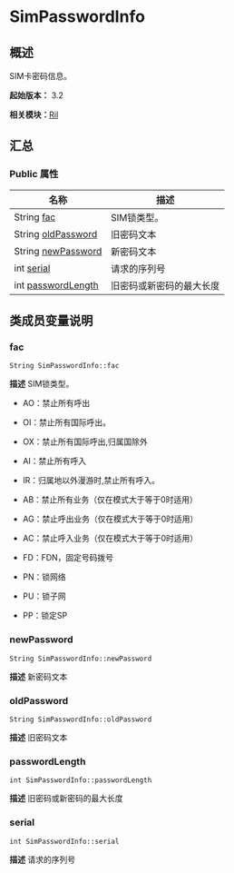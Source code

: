 # SimPasswordInfo


## 概述

SIM卡密码信息。

**起始版本：** 3.2

**相关模块：**[Ril](_ril_v11.md)


## 汇总


### Public 属性

| 名称 | 描述 | 
| -------- | -------- |
| String [fac](#fac) | SIM锁类型。 | 
| String [oldPassword](#oldpassword) | 旧密码文本  | 
| String [newPassword](#newpassword) | 新密码文本  | 
| int [serial](#serial) | 请求的序列号  | 
| int [passwordLength](#passwordlength) | 旧密码或新密码的最大长度  | 


## 类成员变量说明


### fac

```
String SimPasswordInfo::fac
```
**描述**
SIM锁类型。

- AO：禁止所有呼出

- OI：禁止所有国际呼出。

- OX：禁止所有国际呼出,归属国除外

- AI：禁止所有呼入

- IR：归属地以外漫游时,禁止所有呼入。

- AB：禁止所有业务（仅在模式大于等于0时适用）

- AG：禁止呼出业务（仅在模式大于等于0时适用）

- AC：禁止呼入业务（仅在模式大于等于0时适用）

- FD：FDN，固定号码拨号

- PN：锁网络

- PU：锁子网

- PP：锁定SP 


### newPassword

```
String SimPasswordInfo::newPassword
```
**描述**
新密码文本


### oldPassword

```
String SimPasswordInfo::oldPassword
```
**描述**
旧密码文本


### passwordLength

```
int SimPasswordInfo::passwordLength
```
**描述**
旧密码或新密码的最大长度


### serial

```
int SimPasswordInfo::serial
```
**描述**
请求的序列号
